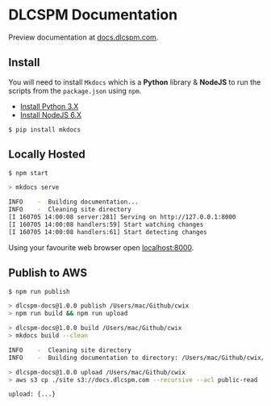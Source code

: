 # DLCSPM Documentation

Preview documentation at [docs.dlcspm.com](https://docs.dlcspm.com).

## Install

You will need to install `Mkdocs` which is a **Python** library & **NodeJS** to run the scripts from the `package.json` using `npm`.

- [Install Python 3.X](https://www.python.org/)
- [Install NodeJS 6.X](https://nodejs.org/en/)

```
$ pip install mkdocs
```

## Locally Hosted

```bash
$ npm start

> mkdocs serve

INFO    -  Building documentation...
INFO    -  Cleaning site directory
[I 160705 14:00:08 server:281] Serving on http://127.0.0.1:8000
[I 160705 14:00:08 handlers:59] Start watching changes
[I 160705 14:00:08 handlers:61] Start detecting changes
```

Using your favourite web browser open [localhost:8000](localhost:8000).

## Publish to AWS

```bash
$ npm run publish

> dlcspm-docs@1.0.0 publish /Users/mac/Github/cwix
> npm run build && npm run upload

> dlcspm-docs@1.0.0 build /Users/mac/Github/cwix
> mkdocs build --clean

INFO    -  Cleaning site directory
INFO    -  Building documentation to directory: /Users/mac/Github/cwix/site

> dlcspm-docs@1.0.0 upload /Users/mac/Github/cwix
> aws s3 cp ./site s3://docs.dlcspm.com --recursive --acl public-read

upload: {...}
```
